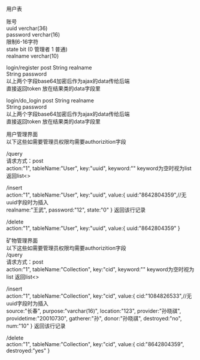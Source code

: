 
用户表


账号<br/>
uuid verchar(36)<br/>
password verchar(16)<br/>
限制6-16字符<br/>
state bit (0 管理者 1 普通)<br/>
realname verchar(10)<br/>


login/register
post
String realname<br/>
String password<br/>
以上两个字段base64加密后作为ajax的data传给后端<br/>
直接返回token
放在结果类的data字段里

login/do_login
post
String realname<br/>
String password<br/>
以上两个字段base64加密后作为ajax的data传给后端<br/>
直接返回token
放在结果类的data字段里

用户管理界面<br/>
以下这些如需要管理员权限均需要authorizition字段<br/>

/query<br/>
请求方式：post<br/>
action:"1",
tableName:"User",
key:"uuid",
keyword:""
keyword为空时视为list
返回list<>

/insert<br/>
action:"1",
tableName:"User",
key:"uuid",
value:{
uuid:"8642804359",//无uuid字段时为插入<br/>
realname:"王武",
password:"12",
state:"0"
}
返回该行记录

/delete<br/>
action:"1",
tableName:"User",
key:"uuid",
value:{
uuid:"8642804359"
}


矿物管理界面<br/>
以下这些如需要管理员权限均需要authorizition字段<br/>
/query<br/>
请求方式：post<br/>
action:"1",
tableName:"Collection",
key:"cid",
keyword:""
keyword为空时视为list
返回list<>

/insert<br/>
action:"1",
tableName:"Collection",
key:"cid",
value:{
cid:"1084826533",//无uuid字段时为插入<br/>
source:"长春",
purpose:"varchar(16)",
location:"123",
provider:"孙晓祺",
providetime:"20010730",
gatherer:"孙",
donor:"孙晓祺",
destroyed:"no",
num:"10"
}
返回该行记录

/delete<br/>
action:"1",
tableName:"Collection",
key:"cid",
value:{
cid:"8642804359",
destroyed:"yes"
}

